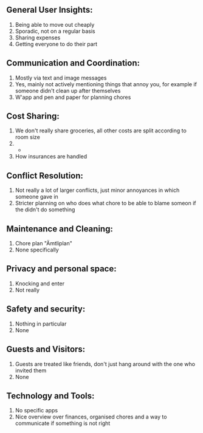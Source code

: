 ## General User Insights:
1. Being able to move out cheaply
2. Sporadic, not on a regular basis
3. Sharing expenses
4. Getting everyone to do their part

## Communication and Coordination:
1. Mostly via text and image messages
2. Yes, mainly not actively mentioning things that annoy you, for example if someone didn't clean up after themselves
3. W'app and pen and paper for planning chores

## Cost Sharing:
1. We don't really share groceries, all other costs are split according to room size
2. -
3. How insurances are handled

## Conflict Resolution:
1. Not really a lot of larger conflicts, just minor annoyances in which someone gave in
2. Stricter planning on who does what chore to be able to blame someon if the didn't do something

## Maintenance and Cleaning:
1. Chore plan "Ämtliplan"
2. None specifically

## Privacy and personal space:
1. Knocking and enter
2. Not really

## Safety and security:
1. Nothing in particular
2. None

## Guests and Visitors:
1. Guests are treated like friends, don't just hang around with the one who invited them
2. None

## Technology and Tools:
1. No specific apps
2. Nice overview over finances, organised chores and a way to communicate if something is not right